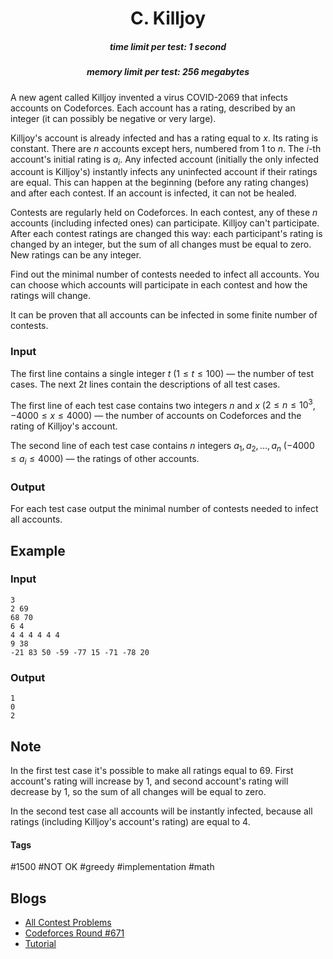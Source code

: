 <h1 style='text-align: center;'> C. Killjoy</h1>

<h5 style='text-align: center;'>time limit per test: 1 second</h5>
<h5 style='text-align: center;'>memory limit per test: 256 megabytes</h5>

A new agent called Killjoy invented a virus COVID-2069 that infects accounts on Codeforces. Each account has a rating, described by an integer (it can possibly be negative or very large).

Killjoy's account is already infected and has a rating equal to $x$. Its rating is constant. There are $n$ accounts except hers, numbered from $1$ to $n$. The $i$-th account's initial rating is $a_i$. Any infected account (initially the only infected account is Killjoy's) instantly infects any uninfected account if their ratings are equal. This can happen at the beginning (before any rating changes) and after each contest. If an account is infected, it can not be healed.

Contests are regularly held on Codeforces. In each contest, any of these $n$ accounts (including infected ones) can participate. Killjoy can't participate. After each contest ratings are changed this way: each participant's rating is changed by an integer, but the sum of all changes must be equal to zero. New ratings can be any integer.

Find out the minimal number of contests needed to infect all accounts. You can choose which accounts will participate in each contest and how the ratings will change.

It can be proven that all accounts can be infected in some finite number of contests.

### Input

The first line contains a single integer $t$ $(1 \le t \le 100)$ — the number of test cases. The next $2t$ lines contain the descriptions of all test cases.

The first line of each test case contains two integers $n$ and $x$ ($2 \le n \le 10^3$, $-4000 \le x \le 4000$) — the number of accounts on Codeforces and the rating of Killjoy's account.

The second line of each test case contains $n$ integers $a_1, a_2, \dots, a_n$ $(-4000 \le a_i \le 4000)$ — the ratings of other accounts.

### Output

For each test case output the minimal number of contests needed to infect all accounts.

## Example

### Input


```text
3
2 69
68 70
6 4
4 4 4 4 4 4
9 38
-21 83 50 -59 -77 15 -71 -78 20
```
### Output


```text
1
0
2
```
## Note

In the first test case it's possible to make all ratings equal to $69$. First account's rating will increase by $1$, and second account's rating will decrease by $1$, so the sum of all changes will be equal to zero.

In the second test case all accounts will be instantly infected, because all ratings (including Killjoy's account's rating) are equal to $4$.



#### Tags 

#1500 #NOT OK #greedy #implementation #math 

## Blogs
- [All Contest Problems](../Codeforces_Round_671_(Div._2).md)
- [Codeforces Round #671](../blogs/Codeforces_Round_671.md)
- [Tutorial](../blogs/Tutorial.md)
